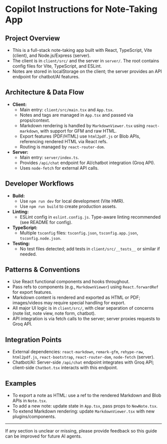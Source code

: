 # Copilot Instructions for Note-Taking App

## Project Overview
- This is a full-stack note-taking app built with React, TypeScript, Vite (client), and Node.js/Express (server).
- The client is in `client/src/` and the server in `server/`. The root contains config files for Vite, TypeScript, and ESLint.
- Notes are stored in localStorage on the client; the server provides an API endpoint for chatbot/AI features.

## Architecture & Data Flow
- **Client:**
  - Main entry: `client/src/main.tsx` and `App.tsx`.
  - Notes and tags are managed in `App.tsx` and passed via props/context.
  - Markdown rendering is handled by `MarkdownViewer.tsx` using `react-markdown`, with support for GFM and raw HTML.
  - Export features (PDF/HTML) use `html2pdf.js` or Blob APIs, referencing rendered HTML via React refs.
  - Routing is managed by `react-router-dom`.
- **Server:**
  - Main entry: `server/index.ts`.
  - Provides `/api/chat` endpoint for AI/chatbot integration (Groq API).
  - Uses `node-fetch` for external API calls.

## Developer Workflows
- **Build:**
  - Use `npm run dev` for local development (Vite HMR).
  - Use `npm run build` to create production assets.
- **Linting:**
  - ESLint config in `eslint.config.js`. Type-aware linting recommended (see README for config).
- **TypeScript:**
  - Multiple `tsconfig` files: `tsconfig.json`, `tsconfig.app.json`, `tsconfig.node.json`.
- **Testing:**
  - No test files detected; add tests in `client/src/__tests__` or similar if needed.

## Patterns & Conventions
- Use React functional components and hooks throughout.
- Pass refs to components (e.g., `MarkdownViewer`) using `React.forwardRef` for export features.
- Markdown content is rendered and exported as HTML or PDF; images/videos may require special handling for export.
- All major UI logic is in `client/src/`, with clear separation of concerns (note list, note view, note form, chatbot).
- API integration is via fetch calls to the server; server proxies requests to Groq API.

## Integration Points
- External dependencies: `react-markdown`, `remark-gfm`, `rehype-raw`, `html2pdf.js`, `react-bootstrap`, `react-router-dom`, `node-fetch` (server).
- Chatbot/AI: Server-side `/api/chat` endpoint integrates with Groq API; client-side `Chatbot.tsx` interacts with this endpoint.

## Examples
- To export a note as HTML: use a ref to the rendered Markdown and Blob APIs in `Note.tsx`.
- To add a new note: update state in `App.tsx`, pass props to `NewNote.tsx`.
- To extend Markdown rendering: update `MarkdownViewer.tsx` with new plugins/components.

---

If any section is unclear or missing, please provide feedback so this guide can be improved for future AI agents.
